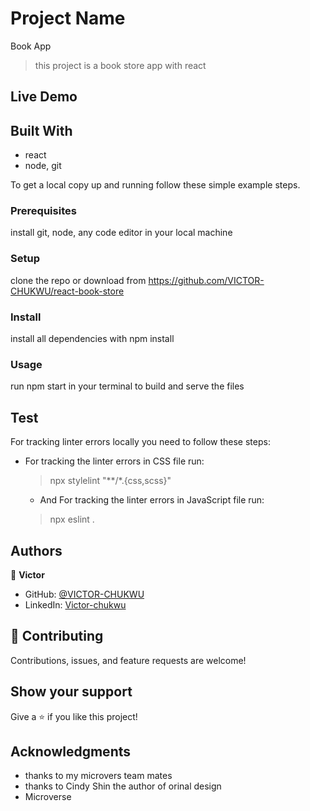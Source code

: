 # Project Name
Book App

> this project is a book store app with react

<!-- ![screenshot](screenshot.PNG) -->


## Live Demo

<!-- [Live Demo Link](https://victor-calculator.netlify.app/) -->

## Built With
- react
- node, git

To get a local copy up and running follow these simple example steps.

### Prerequisites
install git, node, any code editor in your local machine

### Setup
clone the repo or download from https://github.com/VICTOR-CHUKWU/react-book-store

### Install
install all dependencies with npm install 

### Usage
run npm start in your terminal to build and serve the files

## Test

For tracking linter errors locally you need to follow these steps:

- For tracking the linter errors in CSS file run:
  > npx stylelint "**/*.{css,scss}"

  - And For tracking the linter errors in JavaScript file run:
  > npx eslint .


## Authors
👤 **Victor**

- GitHub: [@VICTOR-CHUKWU](https://github.com/VICTOR-CHUKWU)
- LinkedIn: [Victor-chukwu](https://www.linkedin.com/in/victor-chukwu-95a020143)

## 🤝 Contributing
Contributions, issues, and feature requests are welcome!

## Show your support

Give a ⭐️ if you like this project!

## Acknowledgments

- thanks to my microvers team mates
- thanks to Cindy Shin the author of orinal design
- Microverse